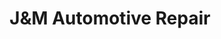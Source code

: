 ---
title: "J&M Automotive Repair"
url: /los-angeles/jundm-automotive-repair/
shop: Autowerkstatt
---